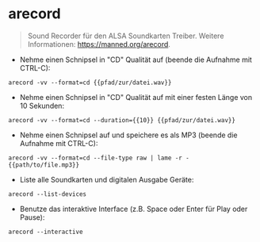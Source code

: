 # arecord

> Sound Recorder für den ALSA Soundkarten Treiber.
> Weitere Informationen: <https://manned.org/arecord>.

- Nehme einen Schnipsel in "CD" Qualität auf (beende die Aufnahme mit CTRL-C):

`arecord -vv --format=cd {{pfad/zur/datei.wav}}`

- Nehme einen Schnipsel in "CD" Qualität auf mit einer festen Länge von 10 Sekunden:

`arecord -vv --format=cd --duration={{10}} {{pfad/zur/datei.wav}}`

- Nehme einen Schnipsel auf und speichere es als MP3 (beende die Aufnahme mit CTRL-C):

`arecord -vv --format=cd --file-type raw | lame -r - {{path/to/file.mp3}}`

- Liste alle Soundkarten und digitalen Ausgabe Geräte:

`arecord --list-devices`

- Benutze das interaktive Interface (z.B. Space oder Enter für Play oder Pause):

`arecord --interactive`
